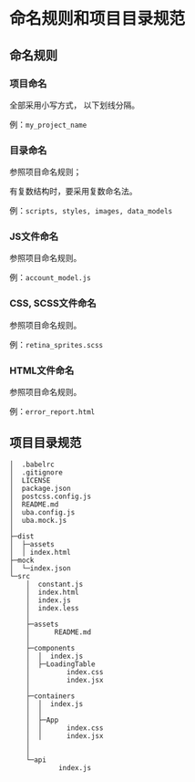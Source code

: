 
# 命名规则和项目目录规范

## 命名规则
### 项目命名

全部采用小写方式， 以下划线分隔。

例：`my_project_name`

### 目录命名

参照项目命名规则；

有复数结构时，要采用复数命名法。

例：`scripts, styles, images, data_models`
### JS文件命名

参照项目命名规则。

例：`account_model.js`
### CSS, SCSS文件命名

参照项目命名规则。

例：`retina_sprites.scss`
### HTML文件命名

参照项目命名规则。

例：`error_report.html`

## 项目目录规范

```
│  .babelrc
│  .gitignore
│  LICENSE
│  package.json
│  postcss.config.js
│  README.md
│  uba.config.js
│  uba.mock.js
│
├─dist
│  ├─assets
│  │ index.html
├─mock
│  └─index.json
└─src
    │  constant.js
    │  index.html
    │  index.js
    │  index.less
    │
    ├─assets
    │      README.md
    │
    ├─components
    │  │  index.js
    │  ├─LoadingTable
    │         index.css
    │         index.jsx
    │
    ├─containers
    │  │  index.js
    │  │
    │  ├─App
    │  │      index.css
    │  │      index.jsx
    │  
    │  
    └─api
            index.js
```
